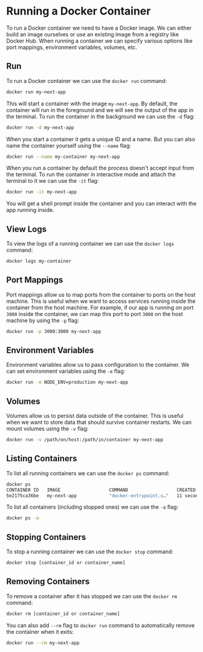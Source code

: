 # Running a Docker Container

To run a Docker container we need to have a Docker image. We can either build an image ourselves or use an existing image from a registry like Docker Hub. When running a container we can specify various options like port mappings, environment variables, volumes, etc.

## Run

To run a Docker container we can use the `docker run` command:

```bash
docker run my-next-app
```

This will start a container with the image `my-next-app`. By default, the container will run in the foreground and we will see the output of the app in the terminal. To run the container in the background we can use the `-d` flag:

```bash
docker run -d my-next-app
```

When you start a container it gets a unique ID and a name. But you can also name the container yourself using the `--name` flag:

```bash
docker run --name my-container my-next-app
```

When you run a container by default the process doesn't accept input from the terminal. To run the container in interactive mode and attach the terminal to it we can use the `-it` flag:

```bash
docker run -it my-next-app
```

You will get a shell prompt inside the container and you can interact with the app running inside.

## View Logs

To view the logs of a running container we can use the `docker logs` command:

```bash
docker logs my-container
```

## Port Mappings

Port mappings allow us to map ports from the container to ports on the host machine. This is useful when we want to access services running inside the container from the host machine. For example, if our app is running on port `3000` inside the container, we can map this port to port `3000` on the host machine by using the `-p` flag:

```bash
docker run -p 3000:3000 my-next-app
```

## Environment Variables

Environment variables allow us to pass configuration to the container. We can set environment variables using the `-e` flag:

```bash
docker run -e NODE_ENV=production my-next-app
```

## Volumes

Volumes allow us to persist data outside of the container. This is useful when we want to store data that should survive container restarts. We can mount volumes using the `-v` flag:

```bash
docker run -v /path/on/host:/path/in/container my-next-app
```

## Listing Containers

To list all running containers we can use the `docker ps` command:

```bash
docker ps
CONTAINER ID   IMAGE                  COMMAND                  CREATED          STATUS          PORTS                                       NAMES
5e2175ca36be   my-next-app            "docker-entrypoint.s…"   11 seconds ago   Up 11 seconds   3000/tcp                                    determined_engelbart

```

To list all containers (including stopped ones) we can use the `-a` flag:

```bash
docker ps -a
```

## Stopping Containers

To stop a running container we can use the `docker stop` command:

```bash
docker stop [container_id or container_name]
```

## Removing Containers

To remove a container after it has stopped we can use the `docker rm` command:

```bash
docker rm [container_id or container_name]
```

You can also add `--rm` flag to `docker run` command to automatically remove the container when it exits:

```bash
docker run --rm my-next-app
```
